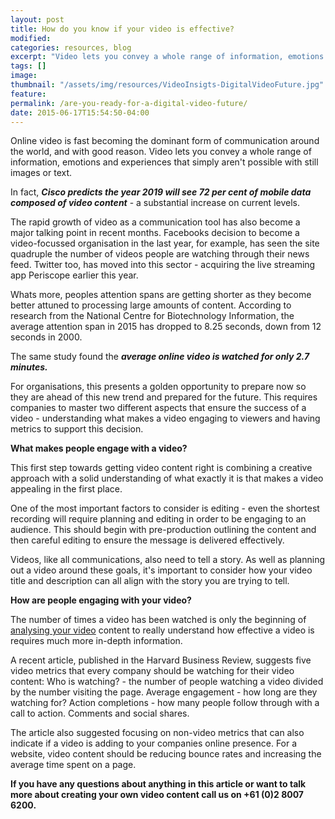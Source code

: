 ```yaml
---
layout: post
title: How do you know if your video is effective?
modified:
categories: resources, blog
excerpt: "Video lets you convey a whole range of information, emotions and experiences that simply aren't possible with still images or text. Are you ready to make the change?"
tags: []
image:
thumbnail: "/assets/img/resources/VideoInsigts-DigitalVideoFuture.jpg"
feature:
permalink: /are-you-ready-for-a-digital-video-future/
date: 2015-06-17T15:54:50-04:00
---
```


Online video is fast becoming the dominant form of communication around the world, and with good reason. Video lets you convey a whole range of information, emotions and experiences that simply aren't possible with still images or text.

In fact, <em><strong>Cisco predicts the year 2019 will see 72 per cent of mobile data composed of video content</strong></em> - a substantial increase on current levels.

The rapid growth of video as a communication tool has also become a major talking point in recent months. Facebooks decision to become a video-focussed organisation in the last year, for example, has seen the site quadruple the number of videos people are watching through their news feed. Twitter too, has moved into this sector - acquiring the live streaming app Periscope earlier this year.

Whats more, peoples attention spans are getting shorter as they become better attuned to processing large amounts of content. According to research from the National Centre for Biotechnology Information, the average attention span in 2015 has dropped to 8.25 seconds, down from 12 seconds in 2000.

The same study found the <em><strong>average online video is watched for only 2.7 minutes.</strong></em>

For organisations, this presents a golden opportunity to prepare now so they are ahead of this new trend and prepared for the future. This requires companies to master two different aspects that ensure the success of a video - understanding what makes a video engaging to viewers and having metrics to support this decision.

<strong>What makes people engage with a video?</strong>

This first step towards getting video content right is combining a creative approach with a solid understanding of what exactly it is that makes a video appealing in the first place.

One of the most important factors to consider is editing - even the shortest recording will require planning and editing in order to be engaging to an audience. This should begin with pre-production outlining the content and then careful editing to ensure the message is delivered effectively.

Videos, like all communications, also need to tell a story. As well as planning out a video around these goals, it's important to consider how your video title and description can all align with the story you are trying to tell.

<strong>How are people engaging with your video?</strong>

The number of times a video has been watched is only the beginning of <a href="http://viocorp.com/manage/?tab=6">analysing your video</a> content to really understand how effective a video is requires much more in-depth information.

A recent article, published in the Harvard Business Review, suggests five video metrics that every company should be watching for their video content:
Who is watching? - the number of people watching a video divided by the number visiting the page.
Average engagement - how long are they watching for?
Action completions - how many people follow through with a call to action.
Comments and social shares.

The article also suggested focusing on non-video metrics that can also indicate if a video is adding to your companies online presence. For a website, video content should be reducing bounce rates and increasing the average time spent on a page.

<strong>If you have any questions about anything in this article or want to talk more about creating your own video content call us on +61 (0)2 8007 6200.</strong>